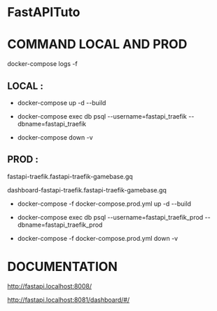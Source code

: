 # FastAPITuto


# COMMAND LOCAL AND PROD

<!-- CHECK LOGS -->
docker-compose logs -f

## LOCAL :
<!-- BUILD LOCAL -->
- docker-compose up -d --build

<!-- DB LOCAL -->
- docker-compose exec db psql --username=fastapi_traefik --dbname=fastapi_traefik

<!-- DOWN ANY EXISTING CONTAINERS -->
- docker-compose down -v 

## PROD :
<!-- Déployer sur un domaine avec utilisation DNS accesible par ce lien si pas de probleme lors du docker-compose de la PROD -->
<!-- Lien du site -->
fastapi-traefik.fastapi-traefik-gamebase.gq

<!-- Lien du dashboard -->
dashboard-fastapi-traefik.fastapi-traefik-gamebase.gq

<!-- BUILD PROD -->
- docker-compose -f docker-compose.prod.yml up -d --build

<!-- BD PROD -->
- docker-compose exec db psql --username=fastapi_traefik_prod --dbname=fastapi_traefik_prod

<!-- DOWN ANY EXISTING CONTAINERS PROD -->
- docker-compose -f docker-compose.prod.yml down -v

# DOCUMENTATION
<!-- LOCAL -->
http://fastapi.localhost:8008/

<!-- DASHBOARD TRAEFIK -->
http://fastapi.localhost:8081/dashboard/#/

